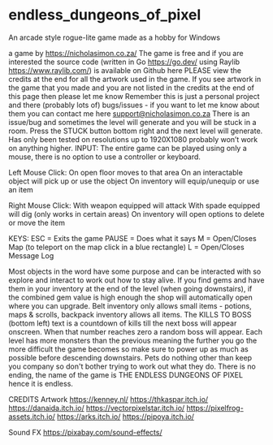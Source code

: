 # endless_dungeons_of_pixel
An arcade style rogue-lite game made as a hobby for Windows 


a game by https://nicholasimon.co.za/
The game is free and if you are interested the source code (written in Go https://go.dev/ using Raylib https://www.raylib.com/) is available on Github here
PLEASE view the credits at the end for all the artwork used in the game. If you see artwork in the game that you made and you are not listed in the credits at the end of this page then please let me know
Remember this is just a personal project and there (probably lots of) bugs/issues - if you want to let me know about them you can contact me here support@nicholasimon.co.za
There is an issue/bug and sometimes the level will generate and you will be stuck in a room. Press the STUCK button bottom right and the next level will generate.
Has only been tested on resolutions up to 1920X1080 probably won’t work on anything higher.
INPUT:
The entire game can be played using only a mouse, there is no option to use a controller or keyboard.

Left Mouse Click:  	On open floor moves to that area
			On an interactable object will pick up or use the object
			On inventory will equip/unequip or use an item

Right Mouse Click: 	With weapon equipped will attack
			With spade equipped will dig (only works in certain areas)
			On inventory will open options to delete or move the item

KEYS:			ESC = Exits the game
			PAUSE = Does what it says
			M = Open/Closes Map (to teleport on the map click in a blue rectangle)
			L = Open/Closes Message Log
	
Most objects in the word have some purpose and can be interacted with so explore and interact to work out how to stay alive.
If you find gems and have them in your inventory at the end of the level (when going downstairs), if the combined gem value is high enough the shop will automatically open where you can upgrade.
Belt inventory only allows small items - potions, maps & scrolls, backpack inventory allows all items.
The KILLS TO BOSS (bottom left) text is a countdown of kills till the next boss will appear onscreen. When that number reaches zero a random boss will appear. 
Each level has more monsters than the previous meaning the further you go the more difficult the game becomes so make sure to power up as much as possible before descending downstairs.
Pets do nothing other than keep you company so don't bother trying to work out what they do.
There is no ending, the name of the game is THE ENDLESS DUNGEONS OF PIXEL hence it is endless.

CREDITS
Artwork
https://kenney.nl/
https://thkaspar.itch.io/
https://danaida.itch.io/
https://vectorpixelstar.itch.io/
https://pixelfrog-assets.itch.io/
https://arks.itch.io/
https://pipoya.itch.io/

Sound FX 
https://pixabay.com/sound-effects/

